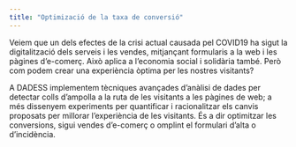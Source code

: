 ```yaml
---
title: "Optimizació de la taxa de conversió"
---
```


Veiem que un dels efectes de la crisi actual causada pel COVID19 ha sigut la digitalització dels serveis i les vendes, mitjançant formularis a la web i les pàgines d’e-comerç. Això aplica a l’economia social i solidària també. Però com podem crear una experiència òptima per les nostres visitants?

A DADESS implementem tècniques avançades d’anàlisi de dades per detectar colls d’ampolla a la ruta de les visitants a les pàgines de web; a més dissenyem experiments per quantificar i racionalitzar els canvis proposats per millorar l’experiència de les visitants. És a dir optimitzar les conversions, sigui vendes d’e-comerç o omplint el formulari d’alta o d’incidència.
